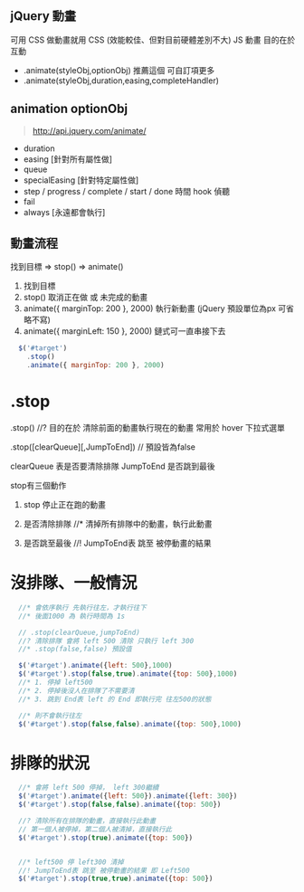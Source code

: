 ## jQuery 動畫
可用 CSS 做動畫就用 CSS (效能較佳、但對目前硬體差別不大)
JS 動畫 目的在於  互動
* .animate(styleObj,optionObj)
推薦這個 可自訂項更多
* .animate(styleObj,duration,easing,completeHandler)

## animation optionObj
> http://api.jquery.com/animate/
* duration
* easing [針對所有屬性做]
* queue
* specialEasing [針對特定屬性做]
* step / progress / complete / start / done
時間 hook 偵聽
* fail
* always [永遠都會執行]

## 動畫流程
找到目標 => stop() => animate()
1. 找到目標
2. stop() 
取消正在做 或 未完成的動畫
3. animate({ marginTop: 200 }, 2000)
執行新動畫  (jQuery 預設單位為px 可省略不寫)
4. animate({ marginLeft: 150 }, 2000)
鏈式可一直串接下去
```js
  $('#target')
    .stop()
    .animate({ marginTop: 200 }, 2000)
```



# .stop
.stop() 
//? 目的在於 清除前面的動畫執行現在的動畫
常用於  hover 下拉式選單

.stop([clearQueue][,JumpToEnd]) // 預設皆為false

clearQueue 表是否要清除排隊
JumpToEnd 是否跳到最後

stop有三個動作
1. stop 停止正在跑的動畫

2. 是否清除排隊
//* 清掉所有排隊中的動畫，執行此動畫

3. 是否跳至最後
//! JumpToEnd表 跳至 被停動畫的結果

# 沒排隊、一般情況
```js
  //* 會依序執行 先執行往左，才執行往下
  //* 後面1000 為 執行時間為 1s

  // .stop(clearQueue,jumpToEnd)
  //? 清除排隊 會將 left 500 清除 只執行 left 300
  //* .stop(false,false) 預設值

  $('#target').animate({left: 500},1000)
  $('#target').stop(false,true).animate({top: 500},1000)
  //* 1. 停掉 left500
  //* 2. 停掉後沒人在排隊了不需要清
  //* 3. 跳到 End表 left 的 End 即執行完 往左500的狀態

  //* 則不會執行往左
  $('#target').stop(false,false).animate({top: 500},1000)
```

#  排隊的狀況
```js
  //* 會將 left 500 停掉， left 300繼續
  $('#target').animate({left: 500}).animate({left: 300})
  $('#target').stop(false,false).animate({top: 500})

  //? 清除所有在排隊的動畫，直接執行此動畫
  // 第一個人被停掉，第二個人被清掉，直接執行此
  $('#target').stop(true).animate({top: 500})


  //* left500 停 left300 清掉
  //! JumpToEnd表 跳至 被停動畫的結果 即 Left500
  $('#target').stop(true,true).animate({top: 500})
```